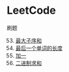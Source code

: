 # LeetCode
刷题

53. [最大子序和](https://github.com/FJianC/LeetCode/blob/master/src/MaxSubArray.java) 
58.	[最后一个单词的长度](https://github.com/FJianC/LeetCode/blob/master/src/LengthOfLastWord.java) 
66. [加一](https://github.com/FJianC/LeetCode/blob/master/src/PlusOne.java) 
67. [二进制求和](https://github.com/FJianC/LeetCode/blob/master/src/AddBinary.java) 
